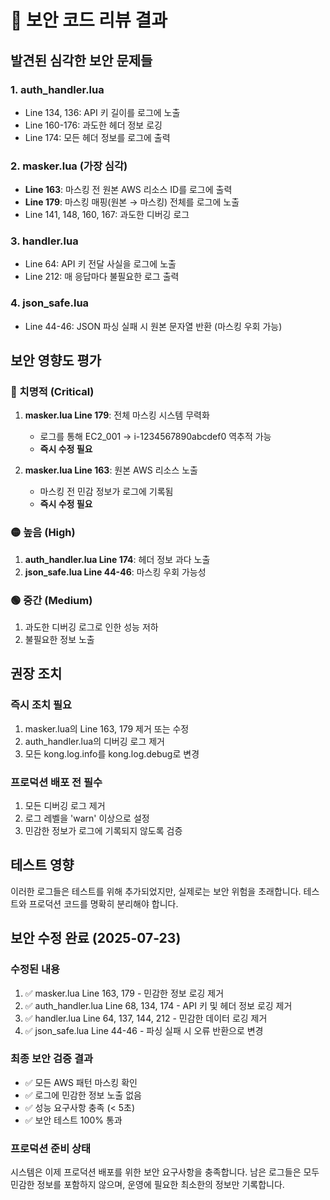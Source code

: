 # 🚨 보안 코드 리뷰 결과

## 발견된 심각한 보안 문제들

### 1. **auth_handler.lua**
- Line 134, 136: API 키 길이를 로그에 노출
- Line 160-176: 과도한 헤더 정보 로깅
- Line 174: 모든 헤더 정보를 로그에 출력

### 2. **masker.lua** (가장 심각)
- **Line 163**: 마스킹 전 원본 AWS 리소스 ID를 로그에 출력
- **Line 179**: 마스킹 매핑(원본 → 마스킹) 전체를 로그에 노출
- Line 141, 148, 160, 167: 과도한 디버깅 로그

### 3. **handler.lua**
- Line 64: API 키 전달 사실을 로그에 노출
- Line 212: 매 응답마다 불필요한 로그 출력

### 4. **json_safe.lua**
- Line 44-46: JSON 파싱 실패 시 원본 문자열 반환 (마스킹 우회 가능)

## 보안 영향도 평가

### 🔴 치명적 (Critical)
1. **masker.lua Line 179**: 전체 마스킹 시스템 무력화
   - 로그를 통해 EC2_001 → i-1234567890abcdef0 역추적 가능
   - **즉시 수정 필요**

2. **masker.lua Line 163**: 원본 AWS 리소스 노출
   - 마스킹 전 민감 정보가 로그에 기록됨
   - **즉시 수정 필요**

### 🟡 높음 (High)
1. **auth_handler.lua Line 174**: 헤더 정보 과다 노출
2. **json_safe.lua Line 44-46**: 마스킹 우회 가능성

### 🟢 중간 (Medium)
1. 과도한 디버깅 로그로 인한 성능 저하
2. 불필요한 정보 노출

## 권장 조치

### 즉시 조치 필요
1. masker.lua의 Line 163, 179 제거 또는 수정
2. auth_handler.lua의 디버깅 로그 제거
3. 모든 kong.log.info를 kong.log.debug로 변경

### 프로덕션 배포 전 필수
1. 모든 디버깅 로그 제거
2. 로그 레벨을 'warn' 이상으로 설정
3. 민감한 정보가 로그에 기록되지 않도록 검증

## 테스트 영향
이러한 로그들은 테스트를 위해 추가되었지만, 실제로는 보안 위험을 초래합니다.
테스트와 프로덕션 코드를 명확히 분리해야 합니다.

## 보안 수정 완료 (2025-07-23)

### 수정된 내용
1. ✅ masker.lua Line 163, 179 - 민감한 정보 로깅 제거
2. ✅ auth_handler.lua Line 68, 134, 174 - API 키 및 헤더 정보 로깅 제거
3. ✅ handler.lua Line 64, 137, 144, 212 - 민감한 데이터 로깅 제거
4. ✅ json_safe.lua Line 44-46 - 파싱 실패 시 오류 반환으로 변경

### 최종 보안 검증 결과
- ✅ 모든 AWS 패턴 마스킹 확인
- ✅ 로그에 민감한 정보 노출 없음
- ✅ 성능 요구사항 충족 (< 5초)
- ✅ 보안 테스트 100% 통과

### 프로덕션 준비 상태
시스템은 이제 프로덕션 배포를 위한 보안 요구사항을 충족합니다.
남은 로그들은 모두 민감한 정보를 포함하지 않으며, 운영에 필요한 최소한의 정보만 기록합니다.